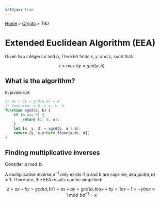 ```yaml
---
mathjax: true
---
```


[Home](../../../index.md) > [Crypto](./index.md) > Tikz

# Extended Euclidean Algorithm (EEA)

Given two integers $a$ and $b$, The EEA finds $x$, $y$, and $z$, such that:

$$
z = ax+by = gcd(a, b)
$$

## What is the algorithm?

In javascript:

```js
// ax + by = gcd(a,b) = d
// function: a,b -> x, y, d
function xgcd(a, b) {
	if (b === 0) {
		return [1, 0, a];
	}
	let [x, y, d] = xgcd(b, a % b);
	return [y, x-y*Math.floor(a/b), d];
}
```

## Finding multiplicative inverses

Consider $a \bmod b$:

A multiplicative inverse $a^{-1}$ only exists if $a$ and $b$ are coprime, aka $gcd(a,b)=1$. Therefore, the EEA results can be simplified:

$$
z = ax+by = gcd(a, b)
1 = ax+by = gcd(a, b)
ax+by = 1
ax-1=-yb
ax \equiv 1 \bmod b
a^{-1}=x
$$
